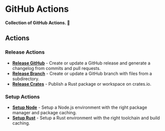 # GitHub Actions

**Collection of GitHub Actions. 🧰**

## Actions

### Release Actions

- [**Release GitHub**](actions/release-github) - Create or update a GitHub release and generate a changelog from commits and pull requests.
- [**Release Branch**](actions/release-branch) - Create or update a GitHub branch with files from a subdirectory.
- [**Release Crates**](actions/release-crates) - Publish a Rust package or workspace on crates.io.

### Setup Actions

- [**Setup Node**](actions/setup-node) - Setup a Node.js environment with the right package manager and package caching.
- [**Setup Rust**](actions/setup-rust) - Setup a Rust environment with the right toolchain and build caching.
